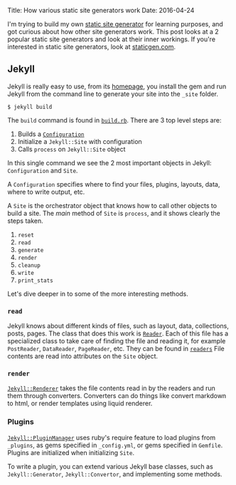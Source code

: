 Title: How various static site generators work
Date: 2016-04-24

I'm trying to build my own [static site generator](https://github.com/ngzhian/ocs)
for learning purposes, and got curious about how other site generators work.
This post looks at a 2 popular static site generators and look at their inner workings.
If you're interested in static site generators, look at 
[staticgen.com](https://www.staticgen.com/).

## Jekyll

Jekyll is really easy to use, from its [homepage](https://jekyllrb.com/docs/usage/),
you install the gem and run Jekyll from the command line to generate your site into
the `_site` folder.

```
$ jekyll build
```

The `build` command is found in [`build.rb`](https://github.com/jekyll/jekyll/blob/master/lib/jekyll/commands/build.rb).
There are 3 top level steps are:

  1. Builds a [`Configuration`](https://github.com/jekyll/jekyll/blob/master/lib/jekyll/configuration.rb)
  2. Initialize a `Jekyll::Site` with configuration
  3. Calls `process` on `Jekyll::Site` object

In this single command we see the 2 most important objects in Jekyll: `Configuration` and `Site`.

A `Configuration` specifies where to find your files, plugins, layouts, data, where to write output, etc.

A `Site` is the orchestrator object that knows how to call other objects to build a site.
The *main* method of `Site` is `process`, and it shows clearly the steps taken.

  1. `reset`
  2. `read`
  3. `generate`
  4. `render`
  5. `cleanup`
  6. `write`
  7. `print_stats`

Let's dive deeper in to some of the more interesting methods.

### `read`

Jekyll knows about different kinds of files, such as layout, data, collections, posts, pages.
The class that does this work is [`Reader`](https://github.com/jekyll/jekyll/blob/master/lib/jekyll/reader.rb).
Each of this file has a specialized class to take care of finding the file and reading it,
for example `PostReader`, `DataReader`, `PageReader`, etc. They can be found in [`readers`](https://github.com/jekyll/jekyll/tree/master/lib/jekyll/readers)
File contents are read into attributes on the `Site` object.

### `render`

[`Jekyll::Renderer`](https://github.com/jekyll/jekyll/blob/master/lib/jekyll/renderer.rb)
takes the file contents read in by the readers and run them through converters.
Converters can do things like convert markdown to html, or render templates using liquid renderer.

### Plugins

[`Jekyll::PluginManager`](https://github.com/jekyll/jekyll/blob/master/lib/jekyll/plugin_manager.rb)
uses ruby's require feature to load plugins from `_plugins`, as gems specified in `_config.yml`, or gems specified in `Gemfile`. Plugins are initialized when initializing `Site`.

To write a plugin, you can extend various Jekyll base classes, such as `Jekyll::Generator`, `Jekyll::Convertor`, and implementing some methods.

